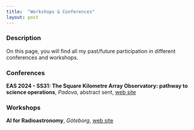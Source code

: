 ```yaml
---
title:  "Workshops & Conferences"
layout: post
---
```


### Description

On this page, you will find all my past/future participation in different conferences and workshops.

### Conferences

**EAS 2024 - SS31: The Square Kilometre Array Observatory: pathway to science operations**, _Padova_, abstract sent, [web site](https://eas.unige.ch/EAS_meeting/session.jsp?id=SS31)

### Workshops

**AI for Radioastronomy**, _Göteborg_, [web site](https://www.chalmers.se/en/current/calendar/ai-for-radioastronomy/)
